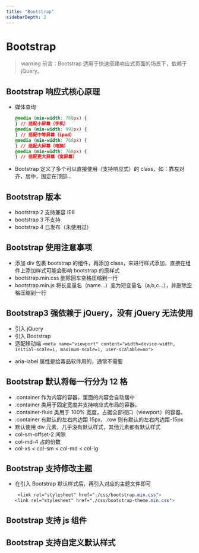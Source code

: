 ```yaml
---
title: "Bootstrap"
sidebarDepth: 2
---
```


# Bootstrap

> warning 前言：Bootstrap 适用于快速搭建响应式页面的场景下，依赖于 jQuery。

## Bootstrap 响应式核心原理

- 媒体查询
  ```css
  @media (min-width: 768px) {
  } // 适配小屏幕（手机）
  @media (min-width: 992px) {
  } // 适配中等屏幕（ipad）
  @media (min-width: 768px) {
  } // 适配大屏幕（电脑）
  @media (min-width: 768px) {
  } // 适配更大屏幕（宽屏幕）
  ```

* Bootstrap 定义了多个可以直接使用（支持响应式）的 class，如：靠左对齐，居中，固定在顶部...

## Bootstrap 版本

- bootstrap 2 支持兼容 IE6
- bootstrap 3 不支持
- bootstrap 4 已发布（未使用过）

## Bootstrap 使用注意事项

- 添加 div 包裹 bootstrap 的组件，再添加 class，来进行样式添加，直接在组件上添加样式可能会影响 bootstrap 的原样式
- bootstrap.min.css 删除回车空格压缩到一行
- bootstrap.min.js 将长变量名（name...）变为短变量名（a,b,c...），并删除空格压缩到一行

## Bootstrap3 强依赖于 jQuery，没有 jQuery 无法使用

- 引入 jQuery
- 引入 Bootstrap
- 适配移动端 `<meta name="viewport" content="width=device-width, initial-scale=1, maximum-scale=1, user-scalable=no">`

* aria-label 属性是给毒品软件用的，通常不需要

## Bootstrap 默认将每一行分为 12 格

- .container 作为内容的容器，里面的内容会自动居中
- .container 类用于固定宽度并支持响应式布局的容器。
- .container-fluid 类用于 100% 宽度，占据全部视口（viewport）的容器。
- .container 有默认的左右内边距 15px，.row 则有默认的左右内边距-15px
- 默认使用 div 元素，几乎没有默认样式，其他元素都有默认样式
- col-sm-offset-2 间隙
- col-md-4 占的份数
- col-xs < col-sm < col-md < col-lg

## Bootstrap 支持修改主题

- 在引入 Bootstrap 默认样式后，再引入对应的主题文件即可

  ```css
   <link rel="stylesheet" href="./css/bootstrap.min.css">
  <link rel="stylesheet" href="./css/bootstrap-theme.min.css">
  ```

## Bootstrap 支持 js 组件

## Bootstrap 支持自定义默认样式
